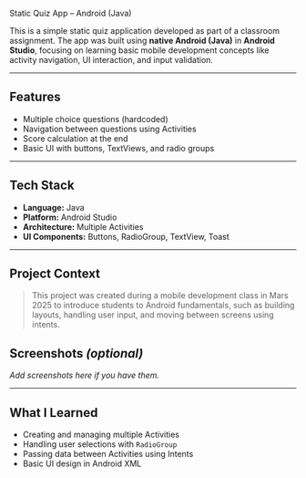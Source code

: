 
Static Quiz App – Android (Java)

This is a simple static quiz application developed as part of a classroom assignment.
The app was built using **native Android (Java)** in **Android Studio**, focusing on learning basic mobile development concepts like activity navigation, UI interaction, and input validation.

---

## Features
- Multiple choice questions (hardcoded)
- Navigation between questions using Activities
- Score calculation at the end
- Basic UI with buttons, TextViews, and radio groups

---

## Tech Stack
- **Language:** Java  
- **Platform:** Android Studio  
- **Architecture:** Multiple Activities  
- **UI Components:** Buttons, RadioGroup, TextView, Toast

---

## Project Context
> This project was created during a mobile development class in Mars 2025 to introduce students to Android fundamentals, such as building layouts, handling user input, and moving between screens using intents.

## Screenshots *(optional)*
_Add screenshots here if you have them._

---

## What I Learned
- Creating and managing multiple Activities
- Handling user selections with `RadioGroup`
- Passing data between Activities using Intents
- Basic UI design in Android XML

